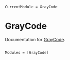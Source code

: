 ```@meta
CurrentModule = GrayCode
```

# GrayCode

Documentation for [GrayCode](https://github.com/foldfelis/GrayCode.jl).

```@index
```

```@autodocs
Modules = [GrayCode]
```

